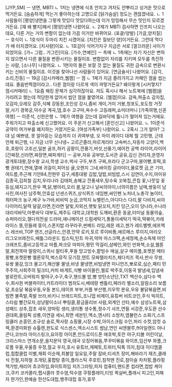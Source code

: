 [JYP,SM] ㅡ 냉면, MBTI
	ㄴ 1저는 냉면에 식초 안치고 겨자도 안뿌리고 싱거운 맛으로 먹거든요. [슴슴하게] 먹는거 좋아하는데 고명으로 [닭가슴살] 정도는 괜찮겠네요.
	ㄴ 1사람들이 [평양]냉면을 그렇게 맛있다 맛있다하는데 이거 밍밍해서 무슨 맛인지 모르겠거든요. [쟤 왜 빨지]해서 [평양]냉면 나왔어요.
	ㄴ 2제가 MBTI 검사하면 인프피 나오는데요, 다른 거는 거의 변함이 없는데 가끔 이거만 바뀌어요. (포괄/양발)
[가글,양치질] ㅡ 호식이
	ㄴ 1호식이 두마리 치킨 시켰어요. [치킨은 질보단 양]이거든요. 그런데 먹다가 배 터지겠어요. [치사량]이요.
	ㄴ 1호감이 식어가지구 지금은 서로 [껄끄러운] 사이가 되었어요. [가~ 그럼.. 가그린]이요.
[가수,연예인] ㅡ 촉매
	ㄴ 1촉매는 자기 자신은 변하지 않으면서 다른 물질을 변환시키는 물질이죠. 변함없이 자리를 지키며 모두를 촉진하는 사람, [소나무] 나왔어요.
	ㄴ 1현자의 돌은 보잘 것 없는 물질도 귀한 금속으로 변환시키는 신비의 물질이죠. 이것을 찾아나선 사람들이 있어요. [연금술사] 나왔어요.
[감각,소리,진동] ㅡ 19금
[감시카메라,웹캠] ㅡ 껌
	ㄴ 1제가 지금 졸려가지고 카페인 껌을 씹는데요. 졸음번쩍껌이라고.. 다른 껌이랑 다르게 색이 까맣거든요? 왜이렇게 [시커멓지? 껌시커매라]
	ㄴ 1요즘 해킹 문제가 심각하잖아요. 저도 혹시나 해서 노트북에 [웹캠]을 가리려고 했는데 적당한게 없어서 씹던 껌을 붙였어요. [웹껌]이요.
감옥,파출소
감자칩,오감자,오레오
감주,식혜
강동원,조인성
강시,좀비
개미,거미
거봉,청포도,포도청
거짓말,사기
경복궁,덕수궁
계곡,댐,호수
고구마,옥수수
고등래퍼,쇼미더머니
[가족여행,신혼여행] ㅡ 이준석, 신한은행
	ㄴ 1제가 여행을 갔는데 길바닥에 틀니가 떨어져 있는거에요. 주워가지고 파출소에 신고했어요. 이 주운거 신고해서 [혼인신고] 나왔어요.
	ㄴ 1이준석 공약이 여가부를 폐지하는 거였거든요. [여성가족부] 나왔어요.
	ㄴ 2혹시 그거 알아? 그대 넘 예쁘넹, 못 알아듣는 모습까지 더 귀여부넹, 오 마이 레이디 대체 뭘 고민행, 근데 언제 퇴근행, 나 지금 너무 신나넹~
고르곤졸라,마르게리타
고속버스,자동차
고양이,백호,호랑이
고조선,일본
골프,하키
곰팡이,깐풍기,버섯,선풍기,에어컨
공백 라이어,라이어
[간짜장,신라면,짜장면,짜파게티] ㅡ 
공부,자유
공부방,도서관
공유,김신
관리자,운영자
광개토대왕,장수왕
교사,학생
교수,박사
구두,부츠
구찌,프라다
군고구마,붕어빵,호떡,호빵
권태기,연애,열애
귀걸이,피어싱
귤,오렌지
그네,바이킹
글라이더,물로켓
금,은
기미,여드름,주근깨
기안84,전현무
김구,세종대왕
김밥,덮밥,비빔밥,스시
김연아,수지,아이유
김종국,김희철
김치,우리나라
김태희,송혜교
깐풍새우,탕수육
꼬북칩,콘칩
꽃,나뭇잎
꽃등심,돼지고기,한우
꽥,닭,병아리,오리
꿀,달고나
날씨의아이,너의이름은
남매,쌍둥이
남사친,여사친
남주혁,안효섭
넌센스퀴즈,상식퀴즈
네임펜,싸인펜
노처녀,노총각
놀이터,워터파크
농구,배구
누가바,비비빅
눈곱,코딱지
뉴밸런스,아디다스
다리,팔
다비치,씨야
다이어리,달력
달걀,라면,진라면
달빛,자외선,햇빛
닭꼬치,치킨
당근,오이
당나라,수나라
대리석바닥,마룻바닥
대부도,제주도
대학교,대학원
도깨비,환혼
동굴,터미널
동물의숲,슈퍼마리오,젤다의전설
드라마,애니메이션
드럼세탁기,통돌이세탁기
떡국,떡볶이,카레라이스
똥,민들레
뚱이,스폰지밥
라꾸라꾸,썬베드
라임,레몬
레고,젠가
레드벨벳,에프엑스
레쓰비,TOP
렌즈,선글라스,안경,안약
로키,토르
루이비통,에르메스
루이지,마리오
리그오브레전드,배틀그라운드
립스틱,틴트
마귀,악마
마스크팩,손세정제,손소독제
마인크래프트,좀비고등학교
마플,파크모
마피아,평민
막걸리,샴페인,와인
만화책,소설,웹툰
말,회전목마
말랑이,스퀴시
말티푸,푸들
망고빙수,팥빙수
매실,살구
메이플,포켓몬
메타몽빵,포켓몬빵
멜론뮤직,벅스뮤직
모기장,텐트
모짜렐라치즈,체다치즈
목사,판사
무쌍,유쌍
물감,잉크
물고기,해산물
물냉,비냉
물냉면,비빔냉면
미니언즈,뽀로로,심슨,패티
민주주의,사회주의
밀크티,커피
바게트,식빵
바이올린,첼로
박주호,이동국
발냄새,입냄새
발로란트,오버워치
발야구,수구,축구,핸드볼
밥,빵
방탄소년단,TXT
백산수,삼다수
백수,회사원
버블파이터,카트라이더
범죄도시,베테랑
벤틀리,페라리
벨소리,알람소리
보름달,초승달
볶음우동,우동
본드,테이프
부부,커플
부산행,지우학
분유,우유
불닭볶음면,비빔면
불족발,족발
브라,비키니
브래드피트,조니뎁
비제이,유튜버
비트코인,주식
빅히트,스타쉽
빨간모자,성냥팔이소녀
뿌링클,황금올리브
사람,외계인
산타,예수
삼성노트북,삼성패드
상추,잡초
새우,양파링
생리,생리통
생수통,정수기
샤프,연필
서강준,우도환
선수권대회,올림픽
성룡,이연걸
세뇌,최면
세븐틴,엑소,엔시티
소방차,앰뷸런스
소화기,스프링쿨러
손흥민,조규성
솔로,짝사랑
쇼핑몰,시장
수박,아이스크림
수인,퍼리
수컷,암컷
슈렉,환경미화원
슈톨렌,판도로
식스센스,엑소시스트
썸남,연인
씨엔블루,ft아일랜드
아나콘다,코브라
아이스링크,요아정
아이폰,안드로이드폰
애호박,토란
야구,티볼
어린이날,크리스마스
연개소문,을지문덕
영국,태국
오징어볶음,쭈꾸미볶음
와이프,임산부
와플,크로플
우울,우울증
우정,절교
우지,호시
유튜브,제페토,트위터,틱톡
의자,침대
이디엠클럽,힙합클럽
이별,재회
이순재,최불암
일요일,주말
잠바,티셔츠
장미,해바라기
재즈,클래식
전철,지하철
조개탕,홍합탕
종이,플라스틱
주호민,침착맨
진로,참이슬
차차핑,플라핑
책가방,캐리어
쵸코하임,화이트하임
치즈그라탕,피자
컴퓨터,핸드폰
컵라면,컵밥
케이크,쿠키
코카콜라,펩시콜라
콧수염,턱수염
쿠핑플레이,티빙
퀵실버,플래시
피고인,피해자
한가인,한예슬
한산도대첩,행주대첩
휴가,휴무